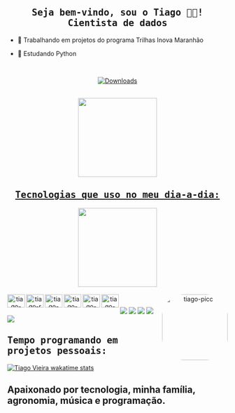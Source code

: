 <h2 align="center"><samp> Seja bem-vindo, sou o Tiago 👨‍🌾!</br>Cientista de dados</br></samp></h2>

<p><samp> 

- 🔭 Trabalhando em projetos do programa Trilhas Inova Maranhão
- 🌱 Estudando Python

  </samp></p>
 <div align="center">
</br>

[![Downloads](https://img.shields.io/github/followers/tiagovieiradc.svg?style=social&label=Follow&maxAge=2592000)](https://github.com/tiagovieiradc/)

</br>
<div align="center">
  <a href="https://github.com/tiagosly10">
  <img height="180em" src="https://github-readme-stats.vercel.app/api?username=tiagovieiradc&show_icons=true&theme=tokyonight&include_all_commits=true&count_private=true"/>
    
<h2 align="center"><samp> Tecnologias que uso no meu dia-a-dia:</br></samp></h2>
    <img height="180em" src="https://github-readme-stats.vercel.app/api/top-langs/?username=tiagovieiradc&layout=compact&langs_count=7&theme=tokyonight"/>
</div>
<div style="display: inline_block"><br>
  <img align="left" alt="tiago-python" height="30" width="40" src="https://cdn.jsdelivr.net/gh/devicons/devicon/icons/python/python-original.svg">
  <img align="left" alt="tiago-r" height="30" width="40" src="https://cdn.jsdelivr.net/gh/devicons/devicon/icons/r/r-original.svg">
  <img align="left" alt="tiago-vscode" height="30" width="40" src="https://cdn.jsdelivr.net/gh/devicons/devicon/icons/vscode/vscode-original.svg">
  <img align="left" alt="tiago-illustrator" height="30" width="40" src="https://cdn.jsdelivr.net/gh/devicons/devicon/icons/illustrator/illustrator-plain.svg">
  <img align="left" alt="tiago-qgis" height="30" width="40" src="https://github.com/qgis/QGIS/blob/master/images/icons/qgis_icon.svg">
  <img align="left" alt="tiago-flutter" height="30" width="40" src="https://cdn.jsdelivr.net/gh/devicons/devicon/icons/flutter/flutter-original.svg">
  <img align="right" alt="tiago-picc" height="150" style="border-radius:50px;" src="https://media.discordapp.net/attachments/729132227551559761/899670487519625226/mario.gif">

 </div>
  
  ##
  
 </div align="left"> 
  <a href="https://t.me/tiagosly" target="_blank"><img src="https://img.shields.io/badge/Telegram-2CA5E0?style=for-the-badge&logo=telegram&logoColor=white" target="_blank"></a>
  <a href="https://www.instagram.com/tiago.vieirac/" target="_blank"><img src="https://img.shields.io/badge/-Instagram-%23E4405F?style=for-the-badge&logo=instagram&logoColor=white" target="_blank"></a>
   <a href="https://discord.gg/pDbY76q8Qf" target="_blank"><img src="https://img.shields.io/badge/Discord-7289DA?style=for-the-badge&logo=discord&logoColor=white" target="_blank"></a> 
  <a href = "mailto:tiago.vieiracst@gmail.com"><img src="https://img.shields.io/badge/-Gmail-%23333?style=for-the-badge&logo=gmail&logoColor=white" target="_blank"></a>
  <a href="https://www.linkedin.com/in/tiago-vieira-31b27a114/" target="_blank"><img src="https://img.shields.io/badge/-LinkedIn-%230077B5?style=for-the-badge&logo=linkedin&logoColor=white" target="_blank"></a> 

<h2 align="left"><samp>Tempo programando em projetos pessoais:</br></samp></h2>

[![Tiago Vieira wakatime stats](https://github-readme-stats.vercel.app/api/wakatime?username=tiagovieiradc)](https://github.com/tiagovieiradc/github-readme-stats)

<h2 align="left">Apaixonado por tecnologia, minha família, agronomia, música e programação.</br></samp></h2>
